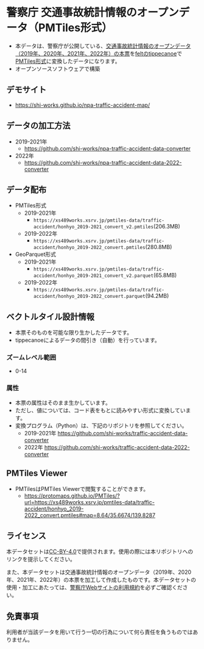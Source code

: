 # 警察庁 交通事故統計情報のオープンデータ（PMTiles形式）
- 本データは、警察庁が公開している、[交通事故統計情報のオープンデータ（2019年、2020年、2021年、2022年）の本票](https://www.npa.go.jp/publications/statistics/koutsuu/opendata/index_opendata.html)を[feltのtippecanoe](https://github.com/felt/tippecanoe)で[PMTiles形式](https://github.com/protomaps/PMTiles)に変換したデータになります。
- オープンソースソフトウェアで構築

## デモサイト
- https://shi-works.github.io/npa-traffic-accident-map/

## データの加工方法
- 2019-2021年
  - https://github.com/shi-works/npa-traffic-accident-data-converter
- 2022年
  - https://github.com/shi-works/npa-traffic-accident-data-2022-converter

## データ配布
- PMTiles形式
  - 2019-2021年
    - `https://xs489works.xsrv.jp/pmtiles-data/traffic-accident/honhyo_2019-2021_convert_v2.pmtiles`(206.3MB)
  - 2019-2022年
    - `https://xs489works.xsrv.jp/pmtiles-data/traffic-accident/honhyo_2019-2022_convert.pmtiles`(280.8MB)
- GeoParquet形式
  - 2019-2021年
    - `https://xs489works.xsrv.jp/pmtiles-data/traffic-accident/honhyo_2019-2021_convert_v2.parquet`(65.8MB)
  - 2019-2022年
    - `https://xs489works.xsrv.jp/pmtiles-data/traffic-accident/honhyo_2019-2022_convert.parquet`(94.2MB)

## ベクトルタイル設計情報
- 本票そのものを可能な限り生かしたデータです。
- tippecanoeによるデータの間引き（自動）を行っています。

### ズームレベル範囲
- 0-14

### 属性
- 本票の属性はそのまま生かしています。
- ただし、値については、コード表をもとに読みやすい形式に変換しています。
- 変換プログラム（Python）は、下記のリポジトリを参照してください。
  - 2019-2021年 https://github.com/shi-works/traffic-accident-data-converter
  - 2022年 https://github.com/shi-works/traffic-accident-data-2022-converter

## PMTiles Viewer
- PMTilesはPMTiles Viewerで閲覧することができます。
  - https://protomaps.github.io/PMTiles/?url=https://xs489works.xsrv.jp/pmtiles-data/traffic-accident/honhyo_2019-2022_convert.pmtiles#map=8.64/35.6674/139.8287

## ライセンス
本データセットは[CC-BY-4.0](https://github.com/shi-works/traffic-accident-pmtiles/blob/main/LICENSE)で提供されます。使用の際には本リポジトリへのリンクを提示してください。

また、本データセットは交通事故統計情報のオープンデータ（2019年、2020年、2021年、2022年）の本票を加工して作成したものです。本データセットの使用・加工にあたっては、[警察庁Webサイトの利用規約](https://www.npa.go.jp/rules/index.html)を必ずご確認ください。

## 免責事項
利用者が当該データを用いて行う一切の行為について何ら責任を負うものではありません。
